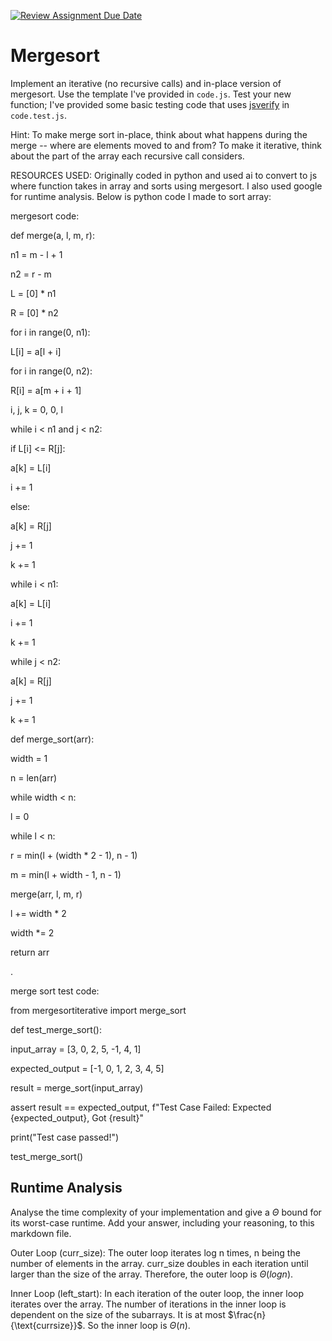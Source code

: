 [![Review Assignment Due Date](https://classroom.github.com/assets/deadline-readme-button-24ddc0f5d75046c5622901739e7c5dd533143b0c8e959d652212380cedb1ea36.svg)](https://classroom.github.com/a/1uurLsu5)
# Mergesort

Implement an iterative (no recursive calls) and in-place version of mergesort.
Use the template I've provided in `code.js`. Test your new function; I've
provided some basic testing code that uses
[jsverify](https://jsverify.github.io/) in `code.test.js`.

Hint: To make merge sort in-place, think about what happens during the merge --
where are elements moved to and from? To make it iterative, think about the
part of the array each recursive call considers.

RESOURCES USED: Originally coded in python and used ai to convert to js where function takes in array and sorts using mergesort. I also used google for runtime analysis. Below is python code I made to sort array:

mergesort code:

def merge(a, l, m, r):

n1 = m - l + 1
   
n2 = r - m
    
L = [0] * n1
    
R = [0] * n2
    
for i in range(0, n1):
        
L[i] = a[l + i]
    
for i in range(0, n2):
        
R[i] = a[m + i + 1]

i, j, k = 0, 0, l
    
while i < n1 and j < n2:
        
if L[i] <= R[j]:
            
a[k] = L[i]
            
i += 1
        
else:
            
a[k] = R[j]
            
j += 1
        
k += 1

while i < n1:
        
a[k] = L[i]
        
i += 1
        
k += 1

while j < n2:
        
a[k] = R[j]
        
j += 1
        
k += 1


def merge_sort(arr):
    
width = 1
    
n = len(arr)
    
while width < n:
        
l = 0
        
while l < n:
            
r = min(l + (width * 2 - 1), n - 1)
            
m = min(l + width - 1, n - 1)
            
merge(arr, l, m, r)
            
l += width * 2
        
width *= 2
    
return arr

.


merge sort test code:

from mergesortiterative import merge_sort

def test_merge_sort():

input_array = [3, 0, 2, 5, -1, 4, 1]

expected_output = [-1, 0, 1, 2, 3, 4, 5]

result = merge_sort(input_array)

assert result == expected_output, f"Test Case Failed: Expected {expected_output}, Got {result}"

print("Test case passed!")

test_merge_sort()




## Runtime Analysis

Analyse the time complexity of your implementation and give a $\Theta$ bound for
its worst-case runtime. Add your answer, including your reasoning, to this
markdown file.

Outer Loop (curr_size): The outer loop iterates log n times, n being the number of elements in the array. curr_size doubles in each iteration until larger than the size of the array. Therefore, the outer loop is $\Theta(log n)$.

Inner Loop (left_start): In each iteration of the outer loop, the inner loop iterates over the array. The number of iterations in the inner loop is dependent on the size of the subarrays. It is at most $\frac{n}{\text{currsize}}$. So the inner loop is $\Theta(n)$.



